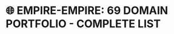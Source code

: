 <!-- Optimized: 2025-10-06 -->
<!-- RPM: 1.6.2.1.1.6.2.1_EMPIRE_ARCHITECTURE_20251006 -->
<!-- Session: E2E RPM DNA Application -->
<!-- AOM: RND (Reggie & Dro) -->
<!-- COI: TECHNOLOGY -->
<!-- RPM: HIGH -->
<!-- ACTION: BUILD -->

<!--
Optimized: 2025-10-03
RPM: 3.6.0.6.ops-technology-ship-status-documentation
Session: Dual-AI Collaboration - Sonnet Docs Sweep
-->
# 🌐 EMPIRE-EMPIRE: 69 DOMAIN PORTFOLIO - COMPLETE LIST
